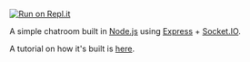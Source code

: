 
[![Run on Repl.it](https://repl.it/badge/github/Xproassassinn/nodejs-express-socketio-chatroom)](https://repl.it/github/Xproassassinn/nodejs-express-socketio-chatroom)


A simple chatroom built in [Node.js](http://nodejs.org) using [Express](http://expressjs.com) + [Socket.IO](http://socket.io/).

A tutorial on how it's built is [here](http://williammora.com/nodejs-tutorial-building-chatroom-with).
